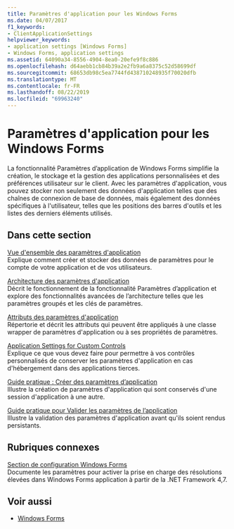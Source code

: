 ```yaml
---
title: Paramètres d'application pour les Windows Forms
ms.date: 04/07/2017
f1_keywords:
- ClientApplicationSettings
helpviewer_keywords:
- application settings [Windows Forms]
- Windows Forms, application settings
ms.assetid: 64090a34-8556-4904-8ea0-20efe9f8c886
ms.openlocfilehash: d64aebb1cb84b39a2e2fb9a6a8375c52d58699df
ms.sourcegitcommit: 68653db98c5ea7744fd438710248935f70020dfb
ms.translationtype: MT
ms.contentlocale: fr-FR
ms.lasthandoff: 08/22/2019
ms.locfileid: "69963240"
---
```

# <a name="application-settings-for-windows-forms"></a>Paramètres d'application pour les Windows Forms
La fonctionnalité Paramètres d’application de Windows Forms simplifie la création, le stockage et la gestion des applications personnalisées et des préférences utilisateur sur le client. Avec les paramètres d'application, vous pouvez stocker non seulement des données d'application telles que des chaînes de connexion de base de données, mais également des données spécifiques à l'utilisateur, telles que les positions des barres d'outils et les listes des derniers éléments utilisés.  
  
## <a name="in-this-section"></a>Dans cette section  
 [Vue d'ensemble des paramètres d'application](application-settings-overview.md)  
 Explique comment créer et stocker des données de paramètres pour le compte de votre application et de vos utilisateurs.  
  
 [Architecture des paramètres d'application](application-settings-architecture.md)  
 Décrit le fonctionnement de la fonctionnalité Paramètres d’application et explore des fonctionnalités avancées de l’architecture telles que les paramètres groupés et les clés de paramètres.  
  
 [Attributs des paramètres d'application](application-settings-attributes.md)  
 Répertorie et décrit les attributs qui peuvent être appliqués à une classe wrapper de paramètres d'application ou à ses propriétés de paramètres.  
  
 [Application Settings for Custom Controls](application-settings-for-custom-controls.md)  
 Explique ce que vous devez faire pour permettre à vos contrôles personnalisés de conserver les paramètres d'application en cas d'hébergement dans des applications tierces.  
  
 [Guide pratique : Créer des paramètres d’application](how-to-create-application-settings.md)  
 Illustre la création de paramètres d'application qui sont conservés d'une session d'application à une autre.  
  
 [Guide pratique pour Valider les paramètres de l’application](how-to-validate-application-settings.md)  
 Illustre la validation des paramètres d'application avant qu'ils soient rendus persistants.  
  
## <a name="related-topics"></a>Rubriques connexes

[Section de configuration Windows Forms](../../configure-apps/file-schema/winforms/index.md)    
Documente les paramètres pour activer la prise en charge des résolutions élevées dans Windows Forms application à partir de la .NET Framework 4,7.

## <a name="see-also"></a>Voir aussi

- [Windows Forms](../index.md)
